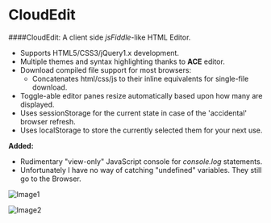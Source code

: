 CloudEdit  
===  

####CloudEdit: A client side _jsFiddle_-like HTML Editor.  

- Supports HTML5/CSS3/jQuery1.x development.  
- Multiple themes and syntax highlighting thanks to __ACE__ editor.  
- Download compiled file support for most browsers:
  - Concatenates html/css/js to their inline equivalents for single-file download.  
- Toggle-able editor panes resize automatically based upon how many are displayed.  
- Uses sessionStorage for the current state in case of the 'accidental' browser refresh.  
- Uses localStorage to store the currently selected them for your next use.

__Added:__  
- Rudimentary "view-only" JavaScript console for _console.log_ statements.
 - Unfortunately I have no way of catching "undefined" variables. They still go to the Browser.  

![Image1](https://raw.githubusercontent.com/TheInsomniac/CloudEdit/master/img/CloudEdit1.png)  

![Image2](https://raw.githubusercontent.com/TheInsomniac/CloudEdit/master/img/CloudEdit2.png)
